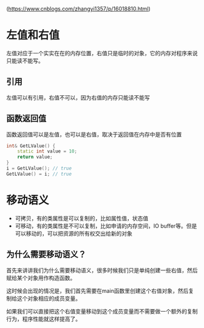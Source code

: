 (https://www.cnblogs.com/zhangyi1357/p/16018810.html)
# 左值和右值
左值对应于一个实实在在的内存位置，右值只是临时的对象，它的内存对程序来说只能读不能写。

## 引用
左值可以有引用，右值不可以，因为右值的内存只能读不能写

## 函数返回值
函数返回值可以是左值，也可以是右值，取决于返回值在内存中是否有位置
```cpp
int& GetLValue() {
    static int value = 10;
    return value;
}
i = GetLValue(); // true
GetLValue() = i; // true
```


# 移动语义
- 可拷贝，有的类属性是可以复制的，比如属性值，状态值
- 可移动，有的类属性是不可以复制，比如申请的内存空间，IO buffer等。但是可以移动的，可以把资源的所有权交出给新的对象


## 为什么需要移动语义？
首先来讲讲我们为什么需要移动语义，很多时候我们只是单纯创建一些右值，然后赋给某个对象用作构造函数。

这时候会出现的情况是，我们首先需要在main函数里创建这个右值对象，然后复制给这个对象相应的成员变量。

如果我们可以直接把这个右值变量移动到这个成员变量而不需要做一个额外的复制行为，程序性能就这样提高了。